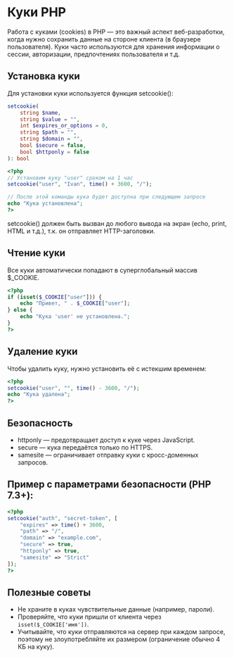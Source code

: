 # Куки PHP
Работа с куками (cookies) в PHP — это важный аспект веб-разработки, когда нужно сохранить данные на стороне клиента (в браузере пользователя). Куки часто используются для хранения информации о сессии, авторизации, предпочтениях пользователя и т.д.

## Установка куки
Для установки куки используется функция setcookie():
```php
setcookie(
    string $name,
    string $value = "",
    int $expires_or_options = 0,
    string $path = "",
    string $domain = "",
    bool $secure = false,
    bool $httponly = false
): bool
```

```php
<?php
// Установим куку "user" сроком на 1 час
setcookie("user", "Ivan", time() + 3600, "/");

// После этой команды кука будет доступна при следующем запросе
echo "Кука установлена";
?>
```

setcookie() должен быть вызван до любого вывода на экран (echo, print, HTML и т.д.), т.к. он отправляет HTTP-заголовки.

## Чтение куки
Все куки автоматически попадают в суперглобальный массив $_COOKIE.
```php
<?php
if (isset($_COOKIE["user"])) {
    echo "Привет, " . $_COOKIE["user"];
} else {
    echo "Кука 'user' не установлена.";
}
?>
```

## Удаление куки
Чтобы удалить куку, нужно установить её с истекшим временем:
```php
<?php
setcookie("user", "", time() - 3600, "/");
echo "Кука удалена";
?>
```

## Безопасность
- httponly — предотвращает доступ к куке через JavaScript.
- secure — кука передаётся только по HTTPS.
- samesite — ограничивает отправку куки с кросс-доменных запросов.

## Пример с параметрами безопасности (PHP 7.3+):
```php
<?php
setcookie("auth", "secret-token", [
    "expires" => time() + 3600,
    "path" => "/",
    "domain" => "example.com",
    "secure" => true,
    "httponly" => true,
    "samesite" => "Strict"
]);
?>
```

## Полезные советы
- Не храните в куках чувствительные данные (например, пароли).
- Проверяйте, что куки пришли от клиента через `isset($_COOKIE['имя'])`.
- Учитывайте, что куки отправляются на сервер при каждом запросе, поэтому не злоупотребляйте их размером (ограничение обычно 4 КБ на куку).
